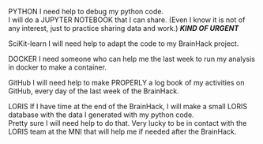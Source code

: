 PYTHON
I need help to debug my python code.  
I will do a JUPYTER NOTEBOOK that I can share. 
(Even I know it is not of any interest, just to practice sharing data and work.)
***KIND OF URGENT***

SciKit-learn
I will need help to adapt the code to my BrainHack project.

DOCKER
I need someone who can help me the last week to run my analysis in docker to make a container.

GitHub
I will need help to make PROPERLY a log book of my activities on GitHub, every day of the last week of the BrainHack.

LORIS
If I have time at the end of the BrainHack, I will make a small LORIS database with the data I generated with my python code.  
Pretty sure I will need help to do that.
Very lucky to be in contact with the LORIS team at the MNI that will help me if needed after the BrainHack.
